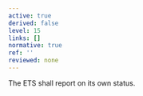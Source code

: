 ```yaml
---
active: true
derived: false
level: 15
links: []
normative: true
ref: ''
reviewed: none
---
```


The ETS shall report on its own status.

